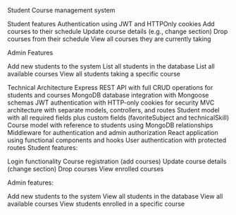 Student Course management system 

Student features 
Authentication using JWT and HTTPOnly cookies
Add courses to their schedule
Update course details (e.g., change section)
Drop courses from their schedule
View all courses they are currently taking

Admin Features

Add new students to the system
List all students in the database
List all available courses
View all students taking a specific course

Technical Architecture
Express REST API with full CRUD operations for students and courses
MongoDB database integration with Mongoose schemas
JWT authentication with HTTP-only cookies for security
MVC architecture with separate models, controllers, and routes
Student model with all required fields plus custom fields (favoriteSubject and technicalSkill)
Course model with reference to students using MongoDB relationships
Middleware for authentication and admin authorization
React application using functional components and hooks
User authentication with protected routes
Student features:

Login functionality
Course registration (add courses)
Update course details (change section)
Drop courses
View enrolled courses


Admin features:

Add new students to the system
View all students in the database
View all available courses
View students enrolled in a specific course

